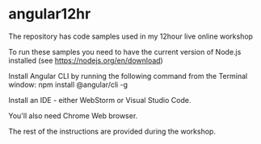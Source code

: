 # angular12hr
The repository has code samples used in my 12hour live online workshop

To run these samples you need to have the current version of Node.js installed (see https://nodejs.org/en/download)

Install Angular CLI by running the following command from the Terminal window:
npm install @angular/cli -g

Install an IDE - either WebStorm or Visual Studio Code.

You'll also need Chrome Web browser.

The rest of the instructions are provided during the workshop.

